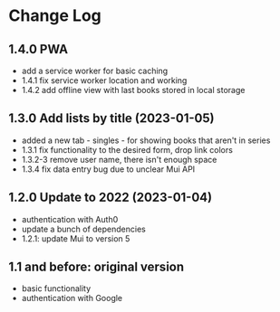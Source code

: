 # Change Log

## 1.4.0 PWA

- add a service worker for basic caching
- 1.4.1 fix service worker location and working
- 1.4.2 add offline view with last books stored in local storage

## 1.3.0 Add lists by title (2023-01-05)

- added a new tab - singles - for showing books that aren't in series
- 1.3.1 fix functionality to the desired form, drop link colors
- 1.3.2-3 remove user name, there isn't enough space
- 1.3.4 fix data entry bug due to unclear Mui API

## 1.2.0 Update to 2022 (2023-01-04)

- authentication with Auth0
- update a bunch of dependencies
- 1.2.1: update Mui to version 5

## 1.1 and before: original version

- basic functionality
- authentication with Google
